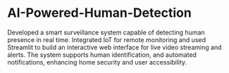 # AI-Powered-Human-Detection
Developed a smart surveillance system capable of detecting human presence in real time. Integrated IoT for remote monitoring and used Streamlit to build an interactive web interface for live video streaming and alerts. The system supports human identification, and automated notifications, enhancing home security and user accessibility.
